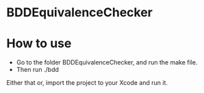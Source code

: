 # BDDEquivalenceChecker

# How to use

- Go to the folder BDDEquivalenceChecker, and run the make file.
- Then run ./bdd <aig1> <aig2>

Either that or, import the project to your Xcode and run it.
